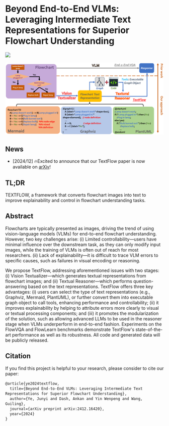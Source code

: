 # Beyond End-to-End VLMs: Leveraging Intermediate Text Representations for Superior Flowchart Understanding

[![](https://img.shields.io/badge/cs.CV-arXiv%3A2412.16420-B31B1B.svg)](https://arxiv.org/abs/2412.16420)

![](./assets/figures/textflow.png)

## News
- [2024/12] 🔥Excited to announce that our TextFlow paper is now available on [arXiv](https://arxiv.org/abs/2412.16420)!

## TL;DR
TEXTFLOW, a framework that converts flowchart images into text to improve explainability and control in flowchart understanding tasks.

## Abstract
Flowcharts are typically presented as images, driving the trend of using vision-language models (VLMs) for end-to-end flowchart understanding. However, two key challenges arise: (i) Limited controllability—users have minimal influence over the downstream task, as they can only modify input images, while the training of VLMs is often out of reach for most researchers. (ii) Lack of explainability—it is difficult to trace VLM errors to specific causes, such as failures in visual encoding or reasoning. 

We propose TextFlow, addressing aforementioned issues with two stages: (i) Vision Textualizer—which generates textual representations from flowchart images; and (ii) Textual Reasoner—which performs question-answering based on the text representations. TextFlow offers three key advantages: (i) users can select the type of text representations (e.g., Graphviz, Mermaid, PlantUML), or further convert them into executable graph object to call tools, enhancing performance and controllability; (ii) it improves explainability by helping to attribute errors more clearly to visual or textual processing components; and (iii) it promotes the modularization of the solution, such as allowing advanced LLMs to be used in the reasoner stage when VLMs underperform in end-to-end fashion. Experiments on the FlowVQA and FlowLearn benchmarks demonstrate TextFlow's state-of-the-art performance as well as its robustness. All code and generated data will be publicly released.

## Citation
If you find this project is helpful to your research, please consider to cite our paper:
```
@article{ye2024textflow,
  title={Beyond End-to-End VLMs: Leveraging Intermediate Text Representations for Superior Flowchart Understanding},
  author={Ye, Junyi and Dash, Ankan and Yin Wenpeng and Wang, Guiling},
  journal={arXiv preprint arXiv:2412.16420},
  year={2024}
}
```
